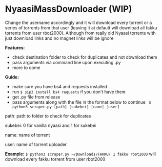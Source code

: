 # NyaasiMassDownloader (WIP)

Change the username accordingly and it will download every torrent or a series of torrents from that user (leaving it at default will download all fakku torrents from user rbot2000). Although from really old Nyaasi torrents with just download links and no magnet links will be ignore


**Features:**
- check destination folder to check for duplicates and not download them
- pass arguments via command line upon executing .py
- more to come


**Guide:**
- make sure you have bs4 and requests installed
- run ``` $ pip3 install bs4 requests ``` if you don't have them
- get .py file from release
- pass arguments along with the file in the format below to continue
``` $ python3 scraper.py [path] [sukebei] [name] [user]```

path: path to folder to check for duplicates

sukebei: 0 for vanilla nyaasi and 1 for sukebei

name: name of torrent

user: name of torrent uploader

**Example:**
```$ python3 scraper.py ~/Downloads/FAKKU/ 1 fakku rbot2000```
will download every fakku torrent from user rbot2000
